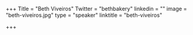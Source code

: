 +++
Title = "Beth Viveiros"
Twitter = "bethbakery"
linkedin = ""
image = "beth-viveiros.jpg"
type = "speaker"
linktitle = "beth-viveiros"

+++